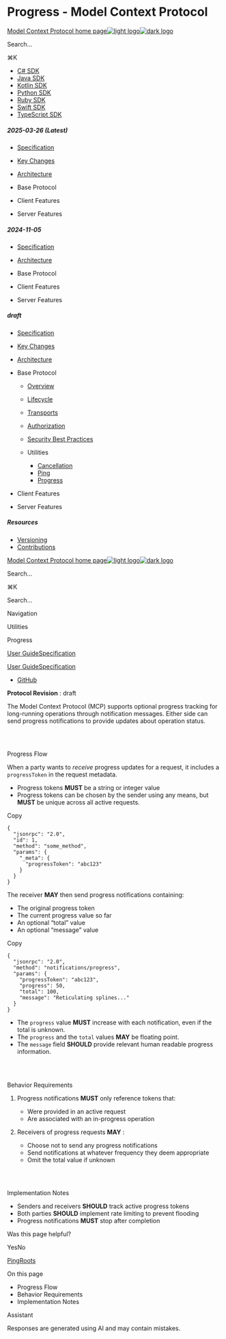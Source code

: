 # Progress - Model Context Protocol

[Model Context Protocol home page![light logo](https://mintlify.s3.us-west-1.amazonaws.com/mcp/logo/light.svg)![dark logo](https://mintlify.s3.us-west-1.amazonaws.com/mcp/logo/dark.svg)](/)

Search...

⌘K

* [C# SDK](https://github.com/modelcontextprotocol/csharp-sdk)
* [Java SDK](https://github.com/modelcontextprotocol/java-sdk)
* [Kotlin SDK](https://github.com/modelcontextprotocol/kotlin-sdk)
* [Python SDK](https://github.com/modelcontextprotocol/python-sdk)
* [Ruby SDK](https://github.com/modelcontextprotocol/ruby-sdk)
* [Swift SDK](https://github.com/modelcontextprotocol/swift-sdk)
* [TypeScript SDK](https://github.com/modelcontextprotocol/typescript-sdk)

##### 2025-03-26 (Latest)

  * [Specification](/specification/2025-03-26)
  * [Key Changes](/specification/2025-03-26/changelog)
  * [Architecture](/specification/2025-03-26/architecture)
  * Base Protocol

  * Client Features

  * Server Features

##### 2024-11-05

  * [Specification](/specification/2024-11-05)
  * [Architecture](/specification/2024-11-05/architecture)
  * Base Protocol

  * Client Features

  * Server Features

##### draft

  * [Specification](/specification/draft)
  * [Key Changes](/specification/draft/changelog)
  * [Architecture](/specification/draft/architecture)
  * Base Protocol

    * [Overview](/specification/draft/basic)
    * [Lifecycle](/specification/draft/basic/lifecycle)
    * [Transports](/specification/draft/basic/transports)
    * [Authorization](/specification/draft/basic/authorization)
    * [Security Best Practices](/specification/draft/basic/security_best_practices)
    * Utilities

      * [Cancellation](/specification/draft/basic/utilities/cancellation)
      * [Ping](/specification/draft/basic/utilities/ping)
      * [Progress](/specification/draft/basic/utilities/progress)
  * Client Features

  * Server Features

##### Resources

  * [Versioning](/specification/versioning)
  * [Contributions](/specification/contributing)

[Model Context Protocol home page![light logo](https://mintlify.s3.us-west-1.amazonaws.com/mcp/logo/light.svg)![dark logo](https://mintlify.s3.us-west-1.amazonaws.com/mcp/logo/dark.svg)](/)

Search...

⌘K

Search...

Navigation

Utilities

Progress

[User Guide](/introduction)[Specification](/specification/2025-03-26)

[User Guide](/introduction)[Specification](/specification/2025-03-26)

* [GitHub](https://github.com/modelcontextprotocol)

**Protocol Revision** : draft

The Model Context Protocol (MCP) supports optional progress tracking for long-running operations through notification messages. Either side can send progress notifications to provide updates about operation status.

## 

​

Progress Flow

When a party wants to _receive_ progress updates for a request, it includes a `progressToken` in the request metadata.

  * Progress tokens **MUST** be a string or integer value
  * Progress tokens can be chosen by the sender using any means, but **MUST** be unique across all active requests.

Copy
    
    
    {
      "jsonrpc": "2.0",
      "id": 1,
      "method": "some_method",
      "params": {
        "_meta": {
          "progressToken": "abc123"
        }
      }
    }
    

The receiver **MAY** then send progress notifications containing:

  * The original progress token
  * The current progress value so far
  * An optional “total” value
  * An optional “message” value

Copy
    
    
    {
      "jsonrpc": "2.0",
      "method": "notifications/progress",
      "params": {
        "progressToken": "abc123",
        "progress": 50,
        "total": 100,
        "message": "Reticulating splines..."
      }
    }
    

  * The `progress` value **MUST** increase with each notification, even if the total is unknown.
  * The `progress` and the `total` values **MAY** be floating point.
  * The `message` field **SHOULD** provide relevant human readable progress information.

## 

​

Behavior Requirements

  1. Progress notifications **MUST** only reference tokens that:

     * Were provided in an active request
     * Are associated with an in-progress operation
  2. Receivers of progress requests **MAY** :

     * Choose not to send any progress notifications
     * Send notifications at whatever frequency they deem appropriate
     * Omit the total value if unknown

## 

​

Implementation Notes

  * Senders and receivers **SHOULD** track active progress tokens
  * Both parties **SHOULD** implement rate limiting to prevent flooding
  * Progress notifications **MUST** stop after completion

Was this page helpful?

YesNo

[Ping](/specification/draft/basic/utilities/ping)[Roots](/specification/draft/client/roots)

On this page

  * Progress Flow
  * Behavior Requirements
  * Implementation Notes

Assistant

Responses are generated using AI and may contain mistakes.